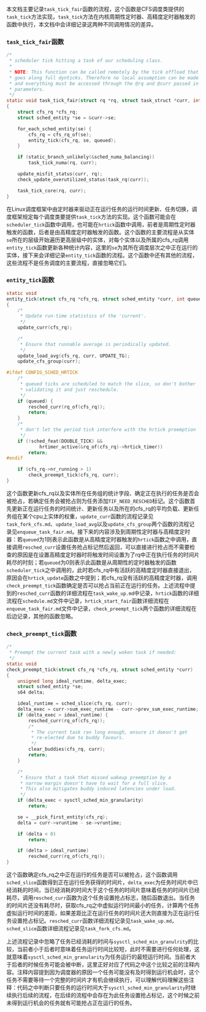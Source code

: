 本文档主要记录`task_tick_fair`函数的流程，这个函数是CFS调度类提供的`task_tick`方法实现，`task_tick`方法在内核周期性定时器、高精度定时器触发的函数中执行，本文档中会详细记录这两种不同调用情况的差异。

### `task_tick_fair`函数

```c
/*
 * scheduler tick hitting a task of our scheduling class.
 *
 * NOTE: This function can be called remotely by the tick offload that
 * goes along full dynticks. Therefore no local assumption can be made
 * and everything must be accessed through the @rq and @curr passed in
 * parameters.
 */
static void task_tick_fair(struct rq *rq, struct task_struct *curr, int queued)
{
	struct cfs_rq *cfs_rq;
	struct sched_entity *se = &curr->se;

	for_each_sched_entity(se) {
		cfs_rq = cfs_rq_of(se);
		entity_tick(cfs_rq, se, queued);
	}

	if (static_branch_unlikely(&sched_numa_balancing))
		task_tick_numa(rq, curr);

	update_misfit_status(curr, rq);
	check_update_overutilized_status(task_rq(curr));

	task_tick_core(rq, curr);
}
```

在Linux调度框架中由定时器来驱动正在运行任务的运行时间更新、任务切换，调度框架规定每个调度类要提供`task_tick`方法的实现。这个函数可能会在`scheduler_tick`函数中调用，也可能在`hrtick`函数中调用，前者是周期性定时器触发的函数，后者是由高精度定时器触发的函数。这个函数的主要流程是从实体`se`所在的层级开始遍历更高层级中的实体，对每个实体以及所属的cfs_rq调用`entity_tick`函数更新各种统计内容，这里的`se`为其所在调度层次之中正在运行的实体，接下来会详细记录`entity_tick`函数的流程。这个函数中还有其他的流程，这些流程不是任务调度的主要流程，直接忽略它们。

### `entity_tick`函数

```c
static void
entity_tick(struct cfs_rq *cfs_rq, struct sched_entity *curr, int queued)
{
	/*
	 * Update run-time statistics of the 'current'.
	 */
	update_curr(cfs_rq);

	/*
	 * Ensure that runnable average is periodically updated.
	 */
	update_load_avg(cfs_rq, curr, UPDATE_TG);
	update_cfs_group(curr);

#ifdef CONFIG_SCHED_HRTICK
	/*
	 * queued ticks are scheduled to match the slice, so don't bother
	 * validating it and just reschedule.
	 */
	if (queued) {
		resched_curr(rq_of(cfs_rq));
		return;
	}
	/*
	 * don't let the period tick interfere with the hrtick preemption
	 */
	if (!sched_feat(DOUBLE_TICK) &&
			hrtimer_active(&rq_of(cfs_rq)->hrtick_timer))
		return;
#endif

	if (cfs_rq->nr_running > 1)
		check_preempt_tick(cfs_rq, curr);
}
```

这个函数更新cfs_rq以及实体所在任务组的统计字段、确定正在执行的任务是否会被抢占，若确定任务会被抢占则为任务添加`TIF_NEED_RESCHED`标记。这个函数首先更新正在运行任务的时间统计、更新任务以及所在的cfs_rq的平均负载、更新任务组在某个cpu上实体的权重，`update_curr`函数的流程记录见`task_fork_cfs.md`、`update_load_avg`以及`update_cfs_group`两个函数的流程记录见`enqueue_task_fair.md`。接下来的内容涉及到周期性定时器与高精度定时器：若`queued`为1则表示此函数是从高精度定时器触发的`hrtick`函数之中调用，直接调用`resched_curr`设置任务抢占标记然后返回，可以直接进行抢占而不需要检查的原因是在设置高精度定时器时将触发时间设置为了rq中正在执行任务的时间片耗尽的时刻；若`queued`为0则表示此函数是从周期性的定时器触发的函数`scheduler_tick`之中调用的，此时若cfs_rq中有活跃的高精度定时器直接退出，原因会在`hrtick_update`函数之中提到；若cfs_rq没有活跃的高精度定时器，调用`check_preempt_tick`函数确定是否可以抢占当前正在运行的任务。上述流程中提到的`resched_curr`函数的详细流程在`task_wake_up.md`中记录，`hrtick`函数的详细流程在`schedule.md`文件中记录，`hrtick_start_fair`函数详细流程在`enqueue_task_fair.md`文件中记录，`check_preempt_tick`两个函数的详细流程在后边记录，其他的函数忽略。

### `check_preempt_tick`函数

```c
/*
 * Preempt the current task with a newly woken task if needed:
 */
static void
check_preempt_tick(struct cfs_rq *cfs_rq, struct sched_entity *curr)
{
	unsigned long ideal_runtime, delta_exec;
	struct sched_entity *se;
	s64 delta;

	ideal_runtime = sched_slice(cfs_rq, curr);
	delta_exec = curr->sum_exec_runtime - curr->prev_sum_exec_runtime;
	if (delta_exec > ideal_runtime) {
		resched_curr(rq_of(cfs_rq));
		/*
		 * The current task ran long enough, ensure it doesn't get
		 * re-elected due to buddy favours.
		 */
		clear_buddies(cfs_rq, curr);
		return;
	}

	/*
	 * Ensure that a task that missed wakeup preemption by a
	 * narrow margin doesn't have to wait for a full slice.
	 * This also mitigates buddy induced latencies under load.
	 */
	if (delta_exec < sysctl_sched_min_granularity)
		return;

	se = __pick_first_entity(cfs_rq);
	delta = curr->vruntime - se->vruntime;

	if (delta < 0)
		return;

	if (delta > ideal_runtime)
		resched_curr(rq_of(cfs_rq));
}
```

这个函数确定cfs_rq之中正在运行的任务是否可以被抢占，这个函数调用`sched_slice`函数得到正在运行任务获得的时间片，`delta_exec`为任务时间片中已经消耗的时间，当已经消耗的时间大于这个任务的时间片意味着任务的时间片已经耗尽，调用`resched_curr`函数为这个任务设置抢占标志，随后函数退出。当任务的时间片还没有耗尽时，获取cfs_rq之中虚拟运行时间最小的任务，计算两个任务虚拟运行时间的差距，如果差距比正在运行任务的时间片还大则直接为正在运行任务设置抢占标记。`resched_curr`函数详细流程记录见`task_wake_up.md`，`sched_slice`函数详细流程记录见`task_fork_cfs.md`。

上述流程记录中忽略了任务已经消耗的时间与`sysctl_sched_min_granulrity`的比较，当前者小于后者时意味着任务运行时间比较短，此时不需要进行任何处理，这就意味着`sysctl_sched_min_granularity`为任务运行的最短运行时间。当前者大于后者的时候任务可能会被中断，这里正好对应了代码之中这个比较之前的注释内容。注释内容提到因为调度器的原因一个任务可能没有及时得到运行机会时，这个任务不需要等待一个完整的时间片才有机会继续执行，可以理解代码理解这些注释：代码之中判断只要任务的运行时间大于`sysctl_sched_min_granularity`时继续执行后续的流程，在后续的流程中会存在为此任务设置抢占标记，这个时候之前未得到运行机会的任务就有可能抢占正在运行的任务。
